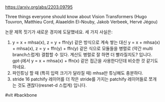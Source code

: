 https://arxiv.org/abs/2203.09795

Three things everyone should know about Vision Transformers (Hugo Touvron, Matthieu Cord, Alaaeldin El-Nouby, Jakob Verbeek, Hervé Jégou)

논문 제목 짓기가 새로운 경지에 도달했네요. 세 가지 사실은:

1. y = x + mhsa(x), z = y + ffn(y) 같은 방식으로 계속 쌓는 대신 y = x + mhsa(x) + mhsa(x), z = y + ffn(y) + ffn(y) 같은 식으로 모듈들을 병렬로 (약간 multi branch스럽게) 결합할 수 있다. 계산도 병렬로 잘 하면 더 빨라질지도? 입니다. gpt-j에서 y = x + mhsa(x) + ffn(x) 같은 접근을 사용한다던데 비슷한 것 같기도 하네요.
2. 파인튜닝 할 때 (특히 입력 크기가 달라질 때) mhsa만 튜닝해도 충분하다.
3. stride 16 patchify 레이어를 더 작은 stride를 가지는 patchify 레이어들로 쪼개는 것도 괜찮다(resnet-d 스럽게) 입니다.

#vit #backbone